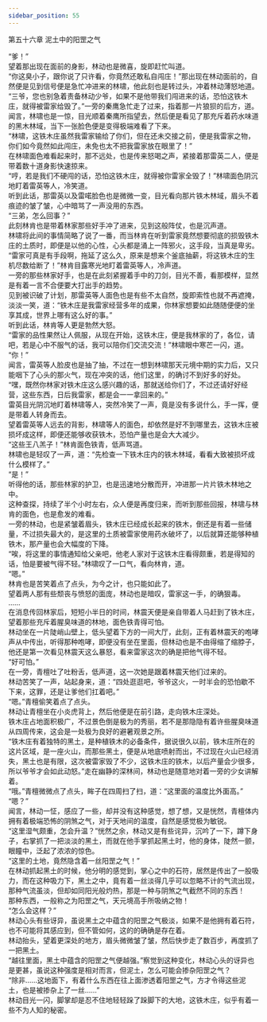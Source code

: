 ```yaml
---
sidebar_position: 55
---
```

 第五十六章 泥土中的阳罡之气


“爹！”  
望着那出现在面前的身影，林动也是微喜，旋即赶忙叫道。  
“你这臭小子，跟你说了只许看，你竟然还敢私自闯庄！”那出现在林动面前的，自然便是见到信号便是急忙冲进来的林啸，他此刻也是转过头，冲着林动薄怒地道。  
“三爷，您也别急着责备林动少爷，如果不是他带我们闯进来的话，恐怕这铁木庄，就得被雷家给毁了。”一旁的秦鹰急忙走了过来，指着那一片狼狈的后方，道。  
闻言，林啸也是一惊，目光顺着秦鹰所指望去，然后便是看见了那充斥着药水味道的黑木林域，当下一张脸色便是变得极端难看了下来。  
“林啸，这铁木庄虽然我雷家输给了你们，但在还未交接之前，便是我雷家之物，你们如今竟然如此闯庄，未免也太不把我雷家放在眼里了！”  
在林啸面色难看起来时，那不远处，也是传来怒喝之声，紧接着那雷英二人，便是带着数十道身影快速掠来。  
“哼，若是我们不硬闯的话，恐怕这铁木庄，就得被你雷家全毁了！”林啸面色阴沉地盯着雷英等人，冷笑道。  
听到此话，那雷英以及雷喏脸色也是微微一变，目光看向那片铁木林域，眉头不着痕迹的皱了皱，心中暗骂了一声没用的东西。  
“三弟，怎么回事？”  
此刻林肯也是带着林家那些好手冲了进来，见到这般阵仗，也是沉声道。  
林啸将此间的事情简略了说了一番，而当林肯在听到雷家竟然想要彻底的损毁铁木庄的土质时，即便是以他的心性，心头都是涌上一阵邪火，这手段，当真是卑劣。  
“雷家可真是有手段啊，拖延了这么久，原来是想来个釜底抽薪，将这铁木庄的生机尽数给断了！”林肯目露寒光地盯着雷英等人，冷声道。  
一旁的那些林家好手，也是在此刻紧握着手中的刀剑，目光不善，看那模样，显然是有着一言不合便要大打出手的趋势。  
见到被识破了计划，那雷英等人面色也是有些不太自然，旋即索性也就不再遮掩，淡淡一笑，道：“铁木庄是我雷家经营多年的成果，你林家想要如此随随便便的坐享其成，世界上哪有这么好的事。”  
听到此话，林肯等人更是勃然大怒。  
“雷家的品性果然让人佩服，从现在开始，这铁木庄，便是我林家的了，各位，请吧，若是心中不服气的话，我可以陪你们交流交流！”林啸眼中寒芒一闪，道。  
“你！”  
闻言，雷英等人脸皮也是抽了抽，不过在一想到林啸那天元境中期的实力后，又只能咽下了心头的那火气，现在冲突的话，他们这里，的确讨不到好多的好处。  
“嘿，既然你林家对铁木庄这么感兴趣的话，那就送给你们了，不过还请好好经营，这些东西，日后我雷家，都是会一一拿回来的。”  
雷英目光阴沉地盯着林啸等人，突然冷笑了一声，竟是没有多说什么，手一挥，便是带着人转身而去。  
望着雷英等人远去的背影，林啸等人的面色，却依然是好不到哪里去，这铁木庄被损坏成这样，即便还能够收获铁木，恐怕产量也是会大大减少。  
“这些王八羔子！”林肯面色铁青，低声骂道。  
林啸也是轻叹了一声，道：“先检查一下铁木庄内的铁木林域，看看大致被损坏成什么模样了。”  
“是！”  
听得他的话，那些林家的护卫，也是迅速地分散而开，冲进那一片片铁木林地之中。  
这种查探，持续了半个小时左右，众人便是再度归来，而听到那些回报，林啸与林肯的面色，也是愈发的难看。  
一旁的林动，也是紧皱着眉头，铁木庄已经成长起来的铁木，倒还是有着一些储量，不过损失最大的，是这里的土质被雷家使用药水破坏了，以后就算还能够种植铁木，那产量也会大幅度的下降。  
“唉，将这里的事情通知给父亲吧，他老人家对于这铁木庄看得颇重，若是得知的话，怕是要被气得不轻。”林啸叹了一口气，看向林肯，道。  
“嗯。”  
林肯也是苦笑着点了点头，为今之计，也只能如此了。  
望着两人那有些颓丧与愤怒的面庞，林动也是暗叹，雷家这一手，的确狠毒。  
……  
在消息传回林家后，短短小半日的时间，林震天便是亲自带着人马赶到了铁木庄，望着那些充斥着腥臭味道的林地，面色铁青得可怕。  
林动坐在一片陡峭山壁上，低头望着下方的一间大厅，此刻，正有着林震天的咆哮声从中传出，听得那种咆哮，即便没有坐在里面，但林动也是不由得缩了缩脖子，他还是第一次看见林震天这么暴怒，看来雷家这次的确是把他气得不轻。  
“好可怕。”  
在一旁，青檀吐了吐粉舌，低声道，这一次她是跟着林震天他们过来的。  
林动苦笑了一声，站起身来，道：“四处逛逛吧，爷爷这火，一时半会的恐怕歇不下来，这罪，还是让爹他们扛着吧。”  
“嗯。”青檀偷笑着点了点头。  
林动让青檀坐在小炎虎背上，然后他便是在前引路，走向铁木庄深处。  
铁木庄占地面积极广，不过景色倒是极为的秀丽，若不是那隐隐有着许些腥臭味道从四周传来，这会是一处极为良好的避暑观景之所。  
“铁木庄有着独特的黑土，是种植铁木的必备条件，据说很久以前，铁木庄所在的这片区域，是一座火山，而那些黑土，便是从地底喷射而出，不过现在火山已经消失，黑土也是有限，这次被雷家毁了不少，这铁木庄的铁木，以后产量会少很多，所以爷爷才会如此动怒。”走在幽静的深林间，林动也是随意地对着一旁的少女讲解着。  
“哦。”青檀微微点了点头，眸子在四周扫了扫，道：“这里面的温度比外面高。”  
“嗯？”  
闻言，林动一怔，感应了一些，却并没有这种感觉，想了想，又是恍然，青檀体内拥有着极端恐怖的阴煞之气，对于天地间的温度，自然是感觉极为敏锐。  
“这里湿气颇重，怎会升温？”恍然之余，林动又是有些诧异，沉吟了一下，蹲下身子，右掌抓了一把淡淡的黑土，而就在他手掌抓起黑土时，他的身体，陡然一颤，眼瞳中，泛起了浓浓的惊色。  
“这里的土地，竟然隐含着一丝阳罡之气！”  
在林动抓起黑土的时候，他分明的感觉到，掌心之中的石符，居然是传出了一股吸力，而在这种吸力下，黑土之中，竟有着一丝淡得几乎可以忽略不计的气流出现，那种气流虽淡，但却如同阳光般灼热，那是一种与阴煞之气截然不同的东西！  
那种东西，一般称之为阳罡之气，天元境高手所吸纳之物！  
“怎么会这样？”  
林动心头有些讶异，虽说黑土之中蕴含的阳罡之气极淡，如果不是他拥有着石符，也不可能将其感应到，但不管如何，这的的确确是存在着。  
林动抬头，望着更深处的地方，眉头微微皱了皱，然后快步走了数百步，再度抓了一把黑土。  
“越往里面，黑土中蕴含的阳罡之气便越强。”察觉到这种变化，林动心头的讶异也是更甚，虽说这种强度是相对而言，但泥土，怎么可能会掺杂阳罡之气？  
“除非……这地面下，有着什么东西在往上面渗透着阳罡之气，方才令得这些泥土，也是被掺杂上了一丝……”  
林动目光一闪，脚掌却是忍不住地轻轻跺了跺脚下的大地，这铁木庄，似乎有着一些不为人知的秘密。  
  
  
